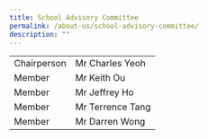 ```yaml
---
title: School Advisory Committee
permalink: /about-us/school-advisory-committee/
description: ""
---
```

<!--### School Advisory Committee-->

|  |  |
|---|---|
| Chairperson | Mr Charles Yeoh |
| Member | Mr Keith Ou |
| Member  | Mr Jeffrey Ho |
| Member | Mr Terrence Tang |
| Member | Mr Darren Wong |